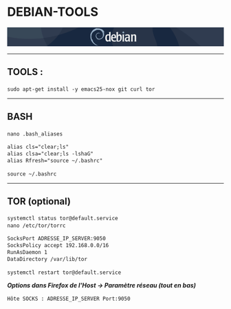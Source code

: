 #   DEBIAN-TOOLS
![screenshot0](IMG/debian-logo.png)  
___

##  TOOLS :
`sudo apt-get install -y emacs25-nox git curl tor`
___

##  BASH
`nano .bash_aliases`

    alias cls="clear;ls"
    alias clsa="clear;ls -lshaG"
    alias Rfresh="source ~/.bashrc"
`source ~/.bashrc`
___

##  TOR (optional)
`systemctl status tor@default.service`  
`nano /etc/tor/torrc`

    SocksPort ADRESSE_IP_SERVER:9050
    SocksPolicy accept 192.168.0.0/16
    RunAsDaemon 1
    DataDirectory /var/lib/tor

`systemctl restart tor@default.service`

***Options dans Firefox de l'Host -> Paramètre réseau (tout en bas)***  

    Hôte SOCKS : ADRESSE_IP_SERVER Port:9050
